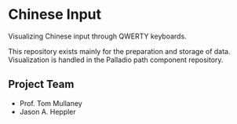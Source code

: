 # Chinese Input

Visualizing Chinese input through QWERTY keyboards.

This repository exists mainly for the preparation and storage of data. Visualization is handled in the Palladio path component repository.

## Project Team

- Prof. Tom Mullaney
- Jason A. Heppler
